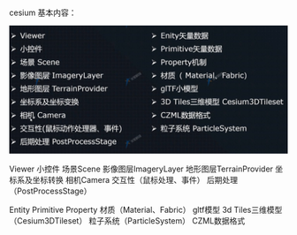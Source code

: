#

cesium 基本内容：

![cesium基本内容](./cesium基本内容.png)



Viewer
小控件
场景Scene
影像图层ImageryLayer
地形图层TerrainProvider
坐标系及坐标转换
相机Camera
交互性（鼠标处理、事件）
后期处理（PostProcessStage）

Entity
Primitive
Property
材质（Material、Fabric）
gltf模型
3d Tiles三维模型（Cesium3DTileset）
粒子系统（ParticleSystem）
CZML数据格式